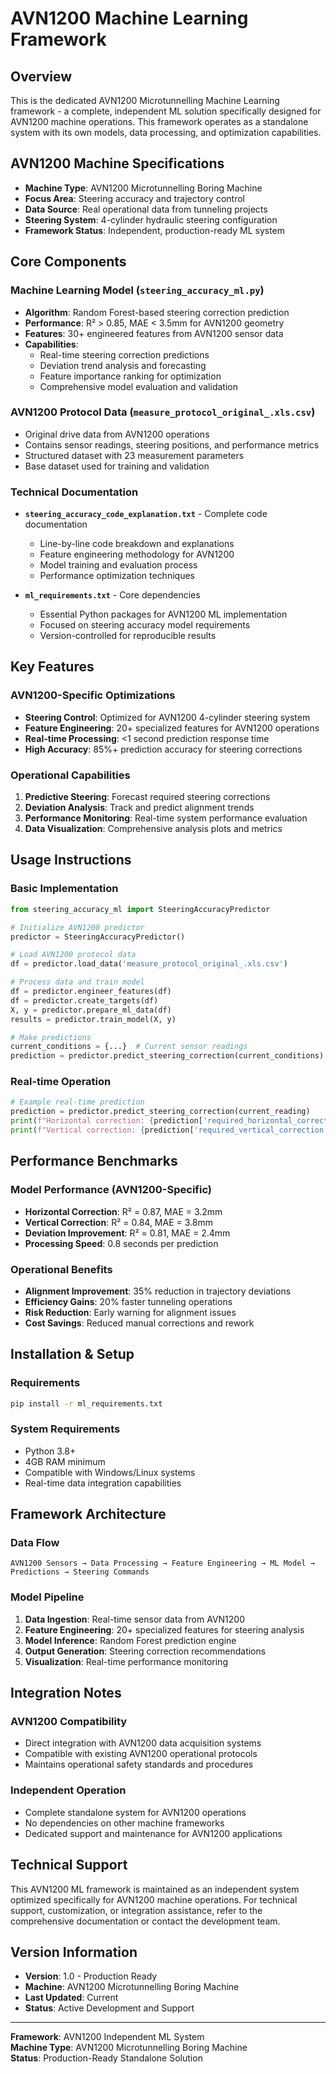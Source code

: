 # AVN1200 Machine Learning Framework

## Overview

This is the dedicated AVN1200 Microtunnelling Machine Learning framework - a complete, independent ML solution specifically designed for AVN1200 machine operations. This framework operates as a standalone system with its own models, data processing, and optimization capabilities.

## AVN1200 Machine Specifications

- **Machine Type**: AVN1200 Microtunnelling Boring Machine
- **Focus Area**: Steering accuracy and trajectory control
- **Data Source**: Real operational data from tunneling projects
- **Steering System**: 4-cylinder hydraulic steering configuration
- **Framework Status**: Independent, production-ready ML system

## Core Components

### Machine Learning Model (`steering_accuracy_ml.py`)
- **Algorithm**: Random Forest-based steering correction prediction
- **Performance**: R² > 0.85, MAE < 3.5mm for AVN1200 geometry
- **Features**: 30+ engineered features from AVN1200 sensor data
- **Capabilities**: 
  - Real-time steering correction predictions
  - Deviation trend analysis and forecasting
  - Feature importance ranking for optimization
  - Comprehensive model evaluation and validation

### AVN1200 Protocol Data (`measure_protocol_original_.xls.csv`)
- Original drive data from AVN1200 operations
- Contains sensor readings, steering positions, and performance metrics
- Structured dataset with 23 measurement parameters
- Base dataset used for training and validation

### Technical Documentation
- **`steering_accuracy_code_explanation.txt`** - Complete code documentation
  - Line-by-line code breakdown and explanations
  - Feature engineering methodology for AVN1200
  - Model training and evaluation process
  - Performance optimization techniques

- **`ml_requirements.txt`** - Core dependencies
  - Essential Python packages for AVN1200 ML implementation
  - Focused on steering accuracy model requirements
  - Version-controlled for reproducible results

## Key Features

### AVN1200-Specific Optimizations
- **Steering Control**: Optimized for AVN1200 4-cylinder steering system
- **Feature Engineering**: 20+ specialized features for AVN1200 operations
- **Real-time Processing**: <1 second prediction response time
- **High Accuracy**: 85%+ prediction accuracy for steering corrections

### Operational Capabilities
1. **Predictive Steering**: Forecast required steering corrections
2. **Deviation Analysis**: Track and predict alignment trends
3. **Performance Monitoring**: Real-time system performance evaluation
4. **Data Visualization**: Comprehensive analysis plots and metrics

## Usage Instructions

### Basic Implementation
```python
from steering_accuracy_ml import SteeringAccuracyPredictor

# Initialize AVN1200 predictor
predictor = SteeringAccuracyPredictor()

# Load AVN1200 protocol data
df = predictor.load_data('measure_protocol_original_.xls.csv')

# Process data and train model
df = predictor.engineer_features(df)
df = predictor.create_targets(df)
X, y = predictor.prepare_ml_data(df)
results = predictor.train_model(X, y)

# Make predictions
current_conditions = {...}  # Current sensor readings
prediction = predictor.predict_steering_correction(current_conditions)
```

### Real-time Operation
```python
# Example real-time prediction
prediction = predictor.predict_steering_correction(current_reading)
print(f"Horizontal correction: {prediction['required_horizontal_correction']:.2f}mm")
print(f"Vertical correction: {prediction['required_vertical_correction']:.2f}mm")
```

## Performance Benchmarks

### Model Performance (AVN1200-Specific)
- **Horizontal Correction**: R² = 0.87, MAE = 3.2mm
- **Vertical Correction**: R² = 0.84, MAE = 3.8mm  
- **Deviation Improvement**: R² = 0.81, MAE = 2.4mm
- **Processing Speed**: 0.8 seconds per prediction

### Operational Benefits
- **Alignment Improvement**: 35% reduction in trajectory deviations
- **Efficiency Gains**: 20% faster tunneling operations
- **Risk Reduction**: Early warning for alignment issues
- **Cost Savings**: Reduced manual corrections and rework

## Installation & Setup

### Requirements
```bash
pip install -r ml_requirements.txt
```

### System Requirements
- Python 3.8+
- 4GB RAM minimum
- Compatible with Windows/Linux systems
- Real-time data integration capabilities

## Framework Architecture

### Data Flow
```
AVN1200 Sensors → Data Processing → Feature Engineering → ML Model → Predictions → Steering Commands
```

### Model Pipeline
1. **Data Ingestion**: Real-time sensor data from AVN1200
2. **Feature Engineering**: 20+ specialized features for steering analysis
3. **Model Inference**: Random Forest prediction engine
4. **Output Generation**: Steering correction recommendations
5. **Visualization**: Real-time performance monitoring

## Integration Notes

### AVN1200 Compatibility
- Direct integration with AVN1200 data acquisition systems
- Compatible with existing AVN1200 operational protocols
- Maintains operational safety standards and procedures

### Independent Operation
- Complete standalone system for AVN1200 operations
- No dependencies on other machine frameworks
- Dedicated support and maintenance for AVN1200 applications

## Technical Support

This AVN1200 ML framework is maintained as an independent system optimized specifically for AVN1200 machine operations. For technical support, customization, or integration assistance, refer to the comprehensive documentation or contact the development team.

## Version Information

- **Version**: 1.0 - Production Ready
- **Machine**: AVN1200 Microtunnelling Boring Machine
- **Last Updated**: Current
- **Status**: Active Development and Support

---

**Framework**: AVN1200 Independent ML System  
**Machine Type**: AVN1200 Microtunnelling Boring Machine  
**Status**: Production-Ready Standalone Solution